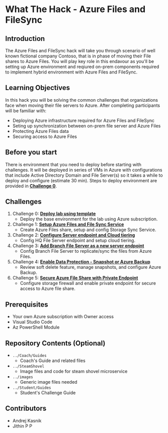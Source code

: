 # What The Hack - Azure Files and FileSync

## Introduction
The Azure Files and FileSync hack will take you through scenario of well known fictional company Contoso, that is in phase of moving their File shares to Azure Files. You will play key role in this endavour as you'll be setting up Azure environment and reqiured on-prem components required to implement hybrid environment with Azure Files and FileSync.

## Learning Objectives
In this hack you will be solving the common challenges that organizations face when moving their file servers to Azure. After completing participants will be familiar with:

- Deploying Azure infrastructure required for Azure Files and FileSync
- Seting up synchronization between on-prem file server and Azure Files
- Protecting Azure Files data
- Securing access to Azure Files

## Before you start
There is environment that you need to deploy before starting with challenges. It will be deployed in series of VMs in Azure with configurations that include Active Directory Domain and File Server(s) so it takes a while to deploy and configure (estimate 30 min). Steps to deploy environment are provided in [**Challenge 0**](Student/Challenge-00-lab_setup.md).

## Challenges
1. Challenge 0: **[Deploy lab using template](Student/Challenge-00-lab_setup.md)**
   - Deploy the base environment for the lab using Azure subscription. 
1. Challenge 1: **[Setup Azure Files and File Sync Service](Student/Challenge-01-set_files_and_filesync.md)**
   - Create Azure Files share, setup and config Storage Sync Service.
1. Challenge 2: **[Configure Server endpoint and Cloud tiering](Student/Challenge-02-server_endpoints_tiering.md)**
   - Config HQ File Server endpoint and setup cloud tiering.
1. Challenge 3: **[Add Branch File Server as a new server endpoint](Student/Challenge-03-add_branch_file_server.md)**
   - Config Branch File Server to replicate/sync the files from Azure Files.
1. Challenge 4: **[Enable Data Protection - Snapshot or Azure Backup](Student/Challenge-04-add_data_protection.md)**
   - Review soft delete feature, manage snapshots, and configure Azure Backup.
1. Challenge 5: **[Secure Azure File Share with Private Endpoint](Student/Challenge-05-secure_private_endpoint.md)**
   - Configure storage firewall and enable private endpoint for secure access to Azure file share.

## Prerequisites
- Your own Azure subscription with Owner access
- Visual Studio Code
- Az PowerShell Module

## Repository Contents (Optional)
- `../Coach/Guides`
  - Coach's Guide and related files
- `../SteamShovel`
  - Image files and code for steam shovel microservice
- `../images`
  - Generic image files needed
- `../Student/Guides`
  - Student's Challenge Guide

## Contributors
- Andrej Kasnik
- Jithin P P

